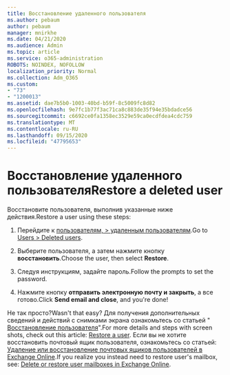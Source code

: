 ```yaml
---
title: Восстановление удаленного пользователя
ms.author: pebaum
author: pebaum
manager: mnirkhe
ms.date: 04/21/2020
ms.audience: Admin
ms.topic: article
ms.service: o365-administration
ROBOTS: NOINDEX, NOFOLLOW
localization_priority: Normal
ms.collection: Adm_O365
ms.custom:
- "73"
- "1200013"
ms.assetid: dae7b5b0-1003-40bd-b59f-8c5009fc8d82
ms.openlocfilehash: 9e7fc1b77f3ac71ca8c883de35f94e35bdadce56
ms.sourcegitcommit: c6692ce0fa1358ec3529e59ca0ecdfdea4cdc759
ms.translationtype: MT
ms.contentlocale: ru-RU
ms.lasthandoff: 09/15/2020
ms.locfileid: "47795653"
---
```

# <a name="restore-a-deleted-user"></a><span data-ttu-id="7767a-102">Восстановление удаленного пользователя</span><span class="sxs-lookup"><span data-stu-id="7767a-102">Restore a deleted user</span></span>

<span data-ttu-id="7767a-103">Восстановите пользователя, выполнив указанные ниже действия.</span><span class="sxs-lookup"><span data-stu-id="7767a-103">Restore a user using these steps:</span></span>
  
1. <span data-ttu-id="7767a-104">Перейдите к [пользователям, \> удаленным пользователям](https://admin.microsoft.com/adminportal/home#/deletedusers).</span><span class="sxs-lookup"><span data-stu-id="7767a-104">Go to [Users \> Deleted users](https://admin.microsoft.com/adminportal/home#/deletedusers).</span></span>

2. <span data-ttu-id="7767a-105">Выберите пользователя, а затем нажмите кнопку **восстановить**.</span><span class="sxs-lookup"><span data-stu-id="7767a-105">Choose the user, then select **Restore**.</span></span>

3. <span data-ttu-id="7767a-106">Следуя инструкциям, задайте пароль.</span><span class="sxs-lookup"><span data-stu-id="7767a-106">Follow the prompts to set the password.</span></span>

4. <span data-ttu-id="7767a-107">Нажмите кнопку **отправить электронную почту и закрыть**, а все готово.</span><span class="sxs-lookup"><span data-stu-id="7767a-107">Click **Send email and close**, and you're done!</span></span>

<span data-ttu-id="7767a-108">Не так просто?</span><span class="sxs-lookup"><span data-stu-id="7767a-108">Wasn't that easy?</span></span> <span data-ttu-id="7767a-109">Для получения дополнительных сведений и действий с снимками экрана ознакомьтесь со статьей " [Восстановление пользователя](https://docs.microsoft.com/microsoft-365/admin/add-users/restore-user)".</span><span class="sxs-lookup"><span data-stu-id="7767a-109">For more details and steps with screen shots, check out this article: [Restore a user](https://docs.microsoft.com/microsoft-365/admin/add-users/restore-user).</span></span> <span data-ttu-id="7767a-110">Если вы не хотите восстановить почтовый ящик пользователя, ознакомьтесь со статьей: [Удаление или восстановление почтовых ящиков пользователей в Exchange Online](https://docs.microsoft.com/exchange/recipients-in-exchange-online/delete-or-restore-mailboxes).</span><span class="sxs-lookup"><span data-stu-id="7767a-110">If you realize you instead need to restore user's mailbox, see: [Delete or restore user mailboxes in Exchange Online](https://docs.microsoft.com/exchange/recipients-in-exchange-online/delete-or-restore-mailboxes).</span></span>